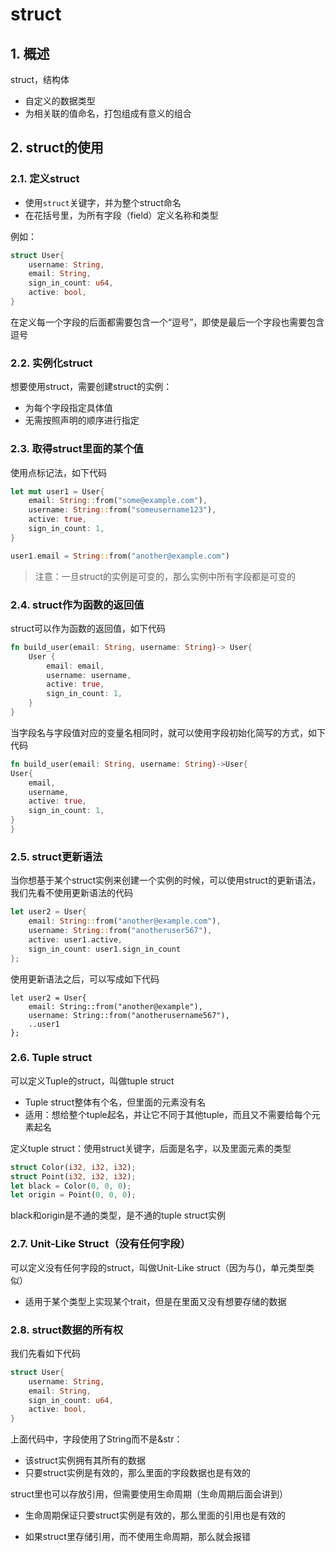 # struct

## 1. 概述

struct，结构体

- 自定义的数据类型
- 为相关联的值命名，打包组成有意义的组合

## 2. struct的使用

### 2.1. 定义struct

- 使用`struct`关键字，并为整个struct命名
- 在花括号里，为所有字段（field）定义名称和类型

例如：

```rust
struct User{
    username: String,
    email: String,
    sign_in_count: u64,
    active: bool,
}
```

在定义每一个字段的后面都需要包含一个“逗号”，即使是最后一个字段也需要包含逗号

### 2.2. 实例化struct

想要使用struct，需要创建struct的实例：

- 为每个字段指定具体值
- 无需按照声明的顺序进行指定

### 2.3. 取得struct里面的某个值

使用点标记法，如下代码

```rust
let mut user1 = User{
    email: String::from("some@example.com"),
    username: String::from("someusername123"),
    active: true,
    sign_in_count: 1,
}

user1.email = String::from("another@example.com")
```

> 注意：一旦struct的实例是可变的，那么实例中所有字段都是可变的

### 2.4. struct作为函数的返回值

struct可以作为函数的返回值，如下代码

```rust
fn build_user(email: String, username: String)-> User{
    User {
        email: email,
        username: username,
        active: true,
        sign_in_count: 1,
    }
}
```

当字段名与字段值对应的变量名相同时，就可以使用字段初始化简写的方式，如下代码

```rust
fn build_user(email: String, username: String)->User{
User{
    email,
    username,
    active: true,
    sign_in_count: 1,
}
}
```

### 2.5. struct更新语法

当你想基于某个struct实例来创建一个实例的时候，可以使用struct的更新语法，我们先看不使用更新语法的代码

```rust
let user2 = User{
    email: String::from("another@example.com"),
    username: String::from("anotheruser567"),
    active: user1.active,
    sign_in_count: user1.sign_in_count
};
```

使用更新语法之后，可以写成如下代码

```shell
let user2 = User{
    email: String::from("another@example"),
    username: String::from("anotherusername567"),
    ..user1
};
```

### 2.6. Tuple struct

可以定义Tuple的struct，叫做tuple struct

- Tuple struct整体有个名，但里面的元素没有名
- 适用：想给整个tuple起名，并让它不同于其他tuple，而且又不需要给每个元素起名

定义tuple struct：使用struct关键字，后面是名字，以及里面元素的类型

```rust
struct Color(i32, i32, i32);
struct Point(i32, i32, i32);
let black = Color(0, 0, 0);
let origin = Point(0, 0, 0);
```

black和origin是不通的类型，是不通的tuple struct实例

### 2.7. Unit-Like Struct（没有任何字段）

可以定义没有任何字段的struct，叫做Unit-Like struct（因为与()，单元类型类似）

- 适用于某个类型上实现某个trait，但是在里面又没有想要存储的数据

### 2.8. struct数据的所有权

我们先看如下代码

```rust
struct User{
    username: String,
    email: String,
    sign_in_count: u64,
    active: bool,
}
```

上面代码中，字段使用了String而不是&str：

- 该struct实例拥有其所有的数据
- 只要struct实例是有效的，那么里面的字段数据也是有效的

struct里也可以存放引用，但需要使用生命周期（生命周期后面会讲到）

- 生命周期保证只要struct实例是有效的，那么里面的引用也是有效的

- 如果struct里存储引用，而不使用生命周期，那么就会报错
